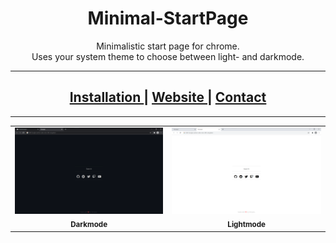 <h1 align="center">Minimal-StartPage</h1>
<p align="center"> Minimalistic start page for chrome. </br>
 Uses your system theme to choose between light- and darkmode. </p>

---

<h2 align="center"><a href="/Installation.md"> Installation </a> | <a href="https://nimplex.github.io/Minimal-StartPage/"> Website </a> | <a href="https://nimplex.xyz/contact"> Contact </a></h1>

---

<table>	
	<tr>
		<td align="center">	
				<img src="assets/screenshot_dark.png" width="800px;" alt="Darkmode"/>	
				<br/>	
				<sub>	
					<b>Darkmode</b>	
				</sub>	
			  <br/>
		</td>	
		<td align="center">	
				<img src="assets/screenshot_light.png" width="800px;" alt="Lightmode"/>	
				<br/>	
				<sub>	
					<b>Lightmode</b>	
				</sub>	
			  <br/>	
		</td>	
</table>
